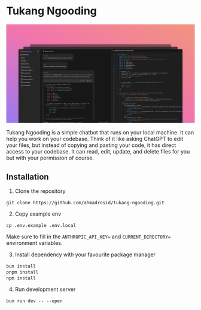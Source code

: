 # Tukang Ngooding

![demo](./tukang-ngooding-demo.png)

Tukang Ngooding is a simple chatbot that runs on your local machine. It can help you work on your codebase. Think of it like asking ChatGPT to edit your files, but instead of copying and pasting your code, it has direct access to your codebase. It can read, edit, update, and delete files for you but with your permission of course.

## Installation

1. Clone the repository
```
git clone https://github.com/ahmadrosid/tukang-ngooding.git
```
2. Copy example env
```
cp .env.example .env.local
```
Make sure to fill in the `ANTHROPIC_API_KEY=` and `CURRENT_DIRECTORY=` environment variables.

3. Install dependency with your favourite package manager
```
bun install
pnpm install
npm install
```
4. Run development server
```
bun run dev -- --open
```

